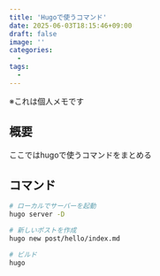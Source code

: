 ```yaml
---
title: 'Hugoで使うコマンド'
date: 2025-06-03T18:15:46+09:00
draft: false
image: ''
categories:
  - 
tags:
  - 
---
```


※これは個人メモです

## 概要
ここではhugoで使うコマンドをまとめる

## コマンド
```bash
# ローカルでサーバーを起動
hugo server -D

# 新しいポストを作成
hugo new post/hello/index.md

# ビルド
hugo

```